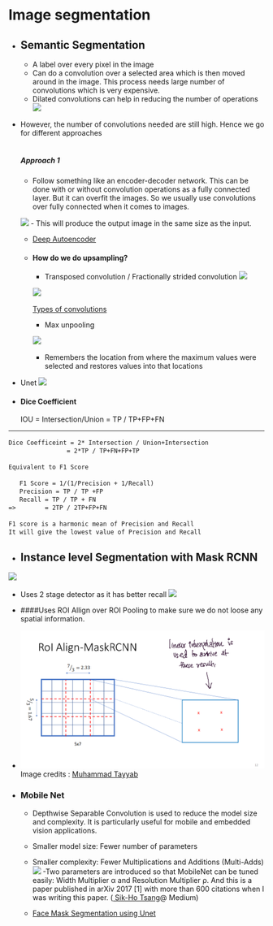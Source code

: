 # Image segmentation

- ## Semantic Segmentation

	- A label over every pixel in the image
	- Can do a convolution over a selected area which is then moved around in the image. This process needs large number of convolutions which is very expensive. 
	- Dilated convolutions can help in reducing the number of operations
	![](https://miro.medium.com/freeze/max/395/0*3cTXIemm0k3Sbask.gif)

- However, the number of convolutions needed are still high. Hence we go for different approaches<br><br>
    ##### Approach 1
	-  Follow something like an encoder-decoder network. This can be done with or without convolution operations as a fully connected layer. But it can overfit the images. So we usually use convolutions over fully connected when it comes to images.
    
	![](https://miro.medium.com/max/1838/1*44eDEuZBEsmG_TCAKRI3Kw@2x.png)
    	- This will produce the output image in the same size as the input. 
    - <a href='https://github.com/sandheepgopinath/Code-Repository/blob/main/Development/Artificial%20Intelligence/AutoEncoders/Deep_Autoencoder.ipynb'>Deep Autoencoder </a>

	- #### How do we do upsampling?
    	- Transposed convolution / Fractionally strided convolution
        ![](https://i.ytimg.com/vi/96_oGE8WyPg/hqdefault.jpg)

        ![](https://i.stack.imgur.com/2aSir.gif)
        
        <a href='https://towardsdatascience.com/types-of-convolutions-in-deep-learning-717013397f4d'> Types of convolutions </a>
        - Max unpooling
        
        ![](https://www.researchgate.net/profile/Eli_David/publication/306081538/figure/fig2/AS:418518853013507@1476794078414/Pooling-and-unpooling-layers-For-each-pooling-layer-the-max-locations-are-stored-These.png)
        - Remembers the location from where the maximum values were selected and restores values into that locations
        
        

  
- Unet 
![](https://www.researchgate.net/profile/Alan-Jackson-2/publication/323597886/figure/fig2/AS:601386504957959@1520393124691/Convolutional-neural-network-CNN-architecture-based-on-UNET-Ronneberger-et-al.png)



- #### Dice Coefficient


	IOU = Intersection/Union
    	= TP / TP+FP+FN
---

	Dice Coefficeint = 2* Intersection / Union+Intersection
    				= 2*TP / TP+FN+FP+TP
                    
    Equivalent to F1 Score
    
       F1 Score = 1/(1/Precision + 1/Recall)
       Precision = TP / TP +FP
       Recall = TP / TP + FN
    =>        = 2TP / 2TP+FP+FN

	F1 score is a harmonic mean of Precision and Recall
	It will give the lowest value of Precision and Recall

    

- ## Instance level Segmentation with Mask RCNN

![](https://i.ytimg.com/vi/OOT3UIXZztE/maxresdefault.jpg)

- Uses 2 stage detector as it has better recall
![](https://production-media.paperswithcode.com/methods/Screen_Shot_2020-05-23_at_7.44.34_PM.png)

- ####Uses ROI Allign over ROI Pooling to make sure we do not loose any spatial information.
- ![](roiallign.png)
Image credits : <a href ='https://www.crcv.ucf.edu/wp-content/uploads/2019/03/CAP6412_Spring2018_Mask-RCNN_New.pdf'> Muhammad Tayyab </a>



- ### Mobile Net
	- Depthwise Separable Convolution is used to reduce the model size and complexity. It is particularly useful for mobile and embedded vision applications.
	- Smaller model size: Fewer number of parameters
    - Smaller complexity: Fewer Multiplications and Additions (Multi-Adds)
	![](https://miro.medium.com/max/1400/1*aj1Ef3zcJy2Rlct3Z7oPHQ.png)
	-Two parameters are introduced so that MobileNet can be tuned easily: Width Multiplier α and Resolution Multiplier ρ. And this is a paper published in arXiv 2017 [1] with more than 600 citations when I was writing this paper. (<a href='https://medium.com/u/aff72a0c1243?source=post_page-----a382df364b69-----------------------------------'>
Sik-Ho Tsang</a>@ Medium)

	- <a href='https://github.com/sandheepgopinath/Code-Repository/blob/main/Development/Computer-Vision/Facial%20Features/Face_mask_segmentation.ipynb'> Face Mask Segmentation using Unet </a>
